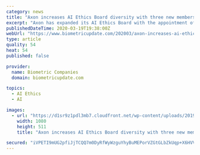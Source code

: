 ```yaml
---
category: news
title: "Axon increases AI Ethics Board diversity with three new members"
excerpt: "Axon has expanded its AI Ethics Board with the appointment of three new members to help guide its use of facial recognition and other AI-powered technologies in development by the company. Dr. Wael Abd-Almageed, Danielle Citron and Chris Harris have joined the board, bringing experience with a range of research bodies and ethics and civil ..."
publishedDateTime: 2020-03-19T19:38:00Z
webUrl: "https://www.biometricupdate.com/202003/axon-increases-ai-ethics-board-diversity-with-three-new-members"
type: article
quality: 54
heat: 54
published: false

provider:
  name: Biometric Companies
  domain: biometricupdate.com

topics:
  - AI Ethics
  - AI

images:
  - url: "https://d1sr9z1pdl3mb7.cloudfront.net/wp-content/uploads/2019/09/23155952/advisory-board-artificial-intelligence-leadership.jpg"
    width: 1080
    height: 511
    title: "Axon increases AI Ethics Board diversity with three new members"

secured: "iVPETI9mUG2pfiJjTCQQ7m0DyRfWyWzguYhyBuMEPorVZGtGLbZkUqp+X6HVVa+3fO29pxFnjM3D0c+lvlnkAEVGg3fKrxjCz2pKgI/JJk8g9DxVhcSFp2tltgyhf0KyGZaFRmOIJJcIITZSTi5QWDI5ftOej14DBRJeaWH3Ofz/PF0WfmLMt062QFTXkxLuxbi3H3QK1n4dF9AJwtTSGZN20dq6mlAvLK3bQV9qBIOFKOaoWvH74Rrlv7XBC5jr08T/rPqwSYdWbEpP5ddA98QmJZmvlisrPij0fSrZcBLvvxAeJg2OHtnnMePUhVokjkLrptkGHaS7tgg8DP8XQqiccC7oPPk3mHHMnLKxW7uKqm8XC2YY0GxQatFAUnmTPgc3ou1LpwGMXyCq0ie5VTt/UEx8Jy4O2YTCUINdD31corx9nlkcA929NPiVfcvgfbgerM4hJ/gVcsOQ1FRahbPkc7/Df9eROBsjButzXW8=;bCNjL3Fzby7Ljy2RzcCKyA=="
---
```


